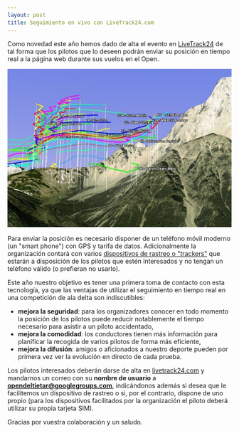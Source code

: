 ```yaml
---
layout: post
title: Seguimiento en vivo con LiveTrack24.com
---
```


Como novedad este año hemos dado de alta el evento en [LiveTrack24](livetrack24.com) de tal forma que los pilotos que lo deseen podrán enviar su posición en tiempo real a la página web durante sus vuelos en el Open.


<div class="center_wrapper">
<img src="images/livetrack24_on_ge.jpg" alt="Captura de pantalla de Google Earth mostrando los tracks de los pilotos en tiempo real" title="Ejemplo de visualización en 3D con Google Earth"/>
</div>

Para enviar la posición es necesario disponer de un teléfono móvil moderno (un "smart phone") con GPS y tarifa de datos. Adicionalmente la organización contará con varios [dispositivos de rastreo o "trackers"](http://www.livetrack24.com/clients/livebox24) que estarán a disposición de los pilotos que estén interesados y no tengan un teléfono válido (o prefieran no usarlo).

Este año nuestro objetivo es tener una primera toma de contacto con esta tecnología, ya que las ventajas de utilizar el seguimiento en tiempo real en una competición de ala delta son indiscutibles:

* **mejora la seguridad**: para los organizadores conocer en todo momento la posición de los pilotos puede reducir notablemente el tiempo necesario para asistir a un piloto accidentado,
* **mejora la comodidad**: los conductores tienen más información para planificar la recogida de varios pilotos de forma más eficiente,
* **mejora la difusión**: amigos o aficionados a nuestro deporte pueden por primera vez ver la evolución en directo de cada prueba.

Los pilotos interesados deberán darse de alta en [livetrack24.com](livetrack24.com) y mandarnos un correo con su **nombre de usuario** a **opendeltietar@googlegroups.com**, indicándonos además si desea que le facilitemos un dispositivo de rastreo o si, por el contrario, dispone de uno propio (para los dispositivos facilitados por la organización el piloto deberá utilizar su propia tarjeta SIM).

Gracias por vuestra colaboración y un saludo.
